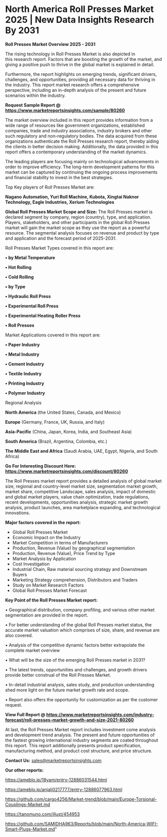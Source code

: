 # North America Roll Presses Market 2025 | New Data Insights Research By 2031

<Strong> Roll Presses Market Overview 2025 - 2031</strong>

The rising technology in Roll Presses Market is also depicted in this research report. Factors that are boosting the growth of the market, and giving a positive push to thrive in the global market is explained in detail.

Furthermore, the report highlights on emerging trends, significant drivers, challenges, and opportunities, providing all necessary data for thriving in the industry. This report market research offers a comprehensive perspective, including an in-depth analysis of the present and future scenarios within the industry.

<strong>Request Sample Report @ <a href=https://www.marketreportsinsights.com/sample/80260>https://www.marketreportsinsights.com/sample/80260</a></strong>

The market overview included in this report provides information from a wide range of resources like government organizations, established companies, trade and industry associations, industry brokers and other such regulatory and non-regulatory bodies. The data acquired from these organizations authenticate the Roll Presses research report, thereby aiding the clients in better decision making. Additionally, the data provided in this report offers a contemporary understanding of the market dynamics.

The leading players are focusing mainly on technological advancements in order to improve efficiency. The long-term development patterns for this market can be captured by continuing the ongoing process improvements and financial stability to invest in the best strategies.

Top Key players of Roll Presses Market are:

<strong>Nagano Automation, Yuri Roll Machine, Kubota, Xingtai Naknor Technology, Eagle Industries, Xerium Technologies</strong>

<strong><b>Global Roll Presses Market Scope and Size:</b></strong>
The Roll Presses market is declared segment by company, region (country), type, and application. Players, stakeholders, and other participants in the global Roll Presses market will gain the market scope as they use the report as a powerful resource. The segmental analysis focuses on revenue and product by type and application and the forecast period of 2025-2031.

Roll Presses Market Types covered in this report are:

<strong>• by Metal Temperature

• Hot Rolling

• Cold Rolling

• by Type

• Hydraulic Roll Press

• Experimental Roll Press

• Experimental Heating Roller Press

• Roll Presses</strong>

Market Applications covered in this report are:

<strong>• Paper Industry

• Metal Industry

• Cement Industry

• Textile Industry

• Printing Industry

• Polymer Industry</strong> 

Regional Analysis

<strong>North America</strong> (the United States, Canada, and Mexico)

<strong>Europe</strong> (Germany, France, UK, Russia, and Italy)

<strong>Asia-Pacific</strong> (China, Japan, Korea, India, and Southeast Asia)

<strong>South America</strong> (Brazil, Argentina, Colombia, etc.)

<strong>The Middle East and Africa</strong> (Saudi Arabia, UAE, Egypt, Nigeria, and South Africa)

<strong>Go For Interesting Discount Here: <a href=https://www.marketreportsinsights.com/discount/80260>https://www.marketreportsinsights.com/discount/80260</a></strong>

The Roll Presses market report provides a detailed analysis of global market size, regional and country-level market size, segmentation market growth, market share, competitive Landscape, sales analysis, impact of domestic and global market players, value chain optimization, trade regulations, recent developments, opportunities analysis, strategic market growth analysis, product launches, area marketplace expanding, and technological innovations.

<strong><b>Major factors covered in the report:</b></strong>
<ul>
  <li>Global Roll Presses Market </li>
  <li>Economic Impact on the Industry</li>
  <li>Market Competition in terms of Manufacturers</li>
  <li>Production, Revenue (Value) by geographical segmentation</li>
  <li>Production, Revenue (Value), Price Trend by Type</li>
  <li>Market Analysis by Application</li>
  <li>Cost Investigation</li>
  <li>Industrial Chain, Raw material sourcing strategy and Downstream Buyers</li>
  <li>Marketing Strategy comprehension, Distributors and Traders</li>
  <li>Study on Market Research Factors</li>
  <li>Global Roll Presses Market Forecast</li>
</ul>

<strong><b>Key Point of the Roll Presses Market report:</b></strong>

• Geographical distribution, company profiling, and various other market segmentation are provided in the report.

• For better understanding of the global Roll Presses market status, the accurate market valuation which comprises of size, share, and revenue are also covered.

• Analysis of the competitive dynamic factors better extrapolate the complete market overview

• What will be the size of the emerging Roll Presses market in 2031?

• The latest trends, opportunities and challenges, and growth drivers provide better construal of the Roll Presses Market.

• In-detail industrial analysis, sales study, and production understanding shed more light on the future market growth rate and scope.

• Report also offers the opportunity for customization as per the customer request.

<strong><b>View Full Report @ <a href=https://www.marketreportsinsights.com/industry-forecast/roll-presses-market-growth-and-size-2021-80260>https://www.marketreportsinsights.com/industry-forecast/roll-presses-market-growth-and-size-2021-80260</a></b></strong>


At last, the Roll Presses Market report includes investment come analysis and development trend analysis. The present and future opportunities of the fastest growing international industry segments are coated throughout this report. This report additionally presents product specification, manufacturing method, and product cost structure, and price structure.

<strong>Contact Us:</strong>
sales@marketreportsinsights.com

<strong>Our other reports:</strong>

<a href=https://ameblo.jp/18yam/entry-12886031544.html>https://ameblo.jp/18yam/entry-12886031544.html</a>

<a href=https://ameblo.jp/anjali0217777/entry-12886077963.html>https://ameblo.jp/anjali0217777/entry-12886077963.html</a>

<a href=https://github.com/cargo4256/Market-trend/blob/main/Europe-Torsional-Couplings-Market.md>https://github.com/cargo4256/Market-trend/blob/main/Europe-Torsional-Couplings-Market.md</a>

<a href=https://tanomuno.com/illust/454953>https://tanomuno.com/illust/454953</a>

<a href=https://github.com/SAMIDHA963/Reports/blob/main/North-America-WIFI-Smart-Plugs-Market.md>https://github.com/SAMIDHA963/Reports/blob/main/North-America-WIFI-Smart-Plugs-Market.md</a>"
